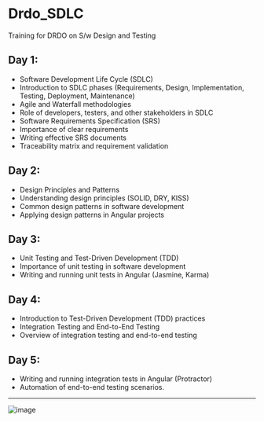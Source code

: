 # Drdo_SDLC
Training for DRDO on S/w Design and Testing
## Day 1:
- Software Development Life Cycle (SDLC)
- Introduction to SDLC phases (Requirements, Design, Implementation, Testing, Deployment,
Maintenance)
- Agile and Waterfall methodologies
- Role of developers, testers, and other stakeholders in SDLC
- Software Requirements Specification (SRS)
- Importance of clear requirements
- Writing effective SRS documents
- Traceability matrix and requirement validation
## Day 2:
- Design Principles and Patterns
- Understanding design principles (SOLID, DRY, KISS)
- Common design patterns in software development
- Applying design patterns in Angular projects
## Day 3:
- Unit Testing and Test-Driven Development (TDD)
- Importance of unit testing in software development
- Writing and running unit tests in Angular (Jasmine, Karma)
## Day 4:
- Introduction to Test-Driven Development (TDD) practices
- Integration Testing and End-to-End Testing
- Overview of integration testing and end-to-end testing
## Day 5:
- Writing and running integration tests in Angular (Protractor)
- Automation of end-to-end testing scenarios.

-----------------------------------------------------------------------------------------------------------------------------------
![image](https://github.com/user-attachments/assets/2fe51a50-24c4-48eb-86a7-4b9d4a5863df)

